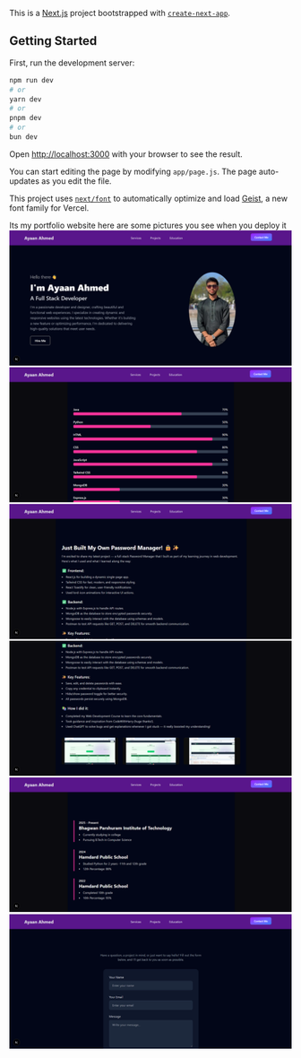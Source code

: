This is a [Next.js](https://nextjs.org) project bootstrapped with [`create-next-app`](https://github.com/vercel/next.js/tree/canary/packages/create-next-app).

## Getting Started

First, run the development server:

```bash
npm run dev
# or
yarn dev
# or
pnpm dev
# or
bun dev
```

Open [http://localhost:3000](http://localhost:3000) with your browser to see the result.

You can start editing the page by modifying `app/page.js`. The page auto-updates as you edit the file.

This project uses [`next/font`](https://nextjs.org/docs/app/building-your-application/optimizing/fonts) to automatically optimize and load [Geist](https://vercel.com/font), a new font family for Vercel.

Its my portfolio website here are some pictures you see when you deploy it
![Homepage when you click on the name Ayaan Ahmed which has smooth transition](port-1.png)
![Skills page when you click on Services ](port-2.png)
![Projects page when you click on Projects](port-3.png)
![Projects page when you click on Projects](port-4.png)
![Education page when you click on Education](port-5.png)
![Contact - Me Page when you click on hire me or contact me](port-6.png)

